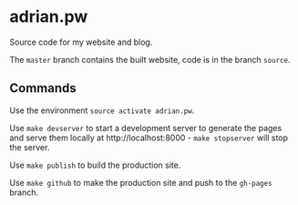 adrian.pw
=========

Source code for my website and blog.

The `master` branch contains the built website, code is in the branch `source`.

Commands
--------

Use the environment `source activate adrian.pw`.

Use `make devserver` to start a development server to generate the pages and
serve them locally at http://localhost:8000 - `make stopserver` will stop the
server.

Use `make publish` to build the production site.

Use `make github` to make the production site and push to the `gh-pages` branch.
